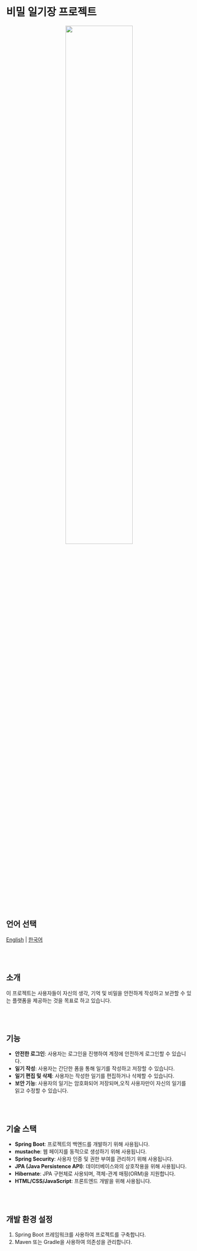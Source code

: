 # 비밀 일기장 프로젝트

<div align="center">
  <img style="width:60%; display:block; margin:0 auto;" src="https://github.com/LouiIII3/Diary_Blog_Project/assets/119919129/b2df4660-b490-40c5-84e6-d15130c6f52a"/>
</div>

<br><br>

## 언어 선택

[English](README_EN.md) | [한국어](README_KR.md)

<br><br>

## 소개

이 프로젝트는 사용자들이 자신의 생각, 기억 및 비밀을 안전하게 작성하고 보관할 수 있는 플랫폼을 제공하는 것을 목표로 하고 있습니다.

<br><br>

## 기능

- **안전한 로그인**: 사용자는 로그인을 진행하여 계정에 안전하게 로그인할 수 있습니다.
- **일기 작성**: 사용자는 간단한 폼을 통해 일기를 작성하고 저장할 수 있습니다.
- **일기 편집 및 삭제**: 사용자는 작성한 일기를 편집하거나 삭제할 수 있습니다.
- **보안 기능**: 사용자의 일기는 암호화되어 저장되며,오직 사용자만이 자신의 일기를 읽고 수정할 수 있습니다.


<br><br>

## 기술 스택

- **Spring Boot**: 프로젝트의 백엔드를 개발하기 위해 사용됩니다.
- **mustache**: 웹 페이지를 동적으로 생성하기 위해 사용됩니다.
- **Spring Security**: 사용자 인증 및 권한 부여를 관리하기 위해 사용됩니다.
- **JPA (Java Persistence API)**: 데이터베이스와의 상호작용을 위해 사용됩니다.
- **Hibernate**: JPA 구현체로 사용되며, 객체-관계 매핑(ORM)을 지원합니다.
- **HTML/CSS/JavaScript**: 프론트엔드 개발을 위해 사용됩니다.

<br><br>

## 개발 환경 설정

1. Spring Boot 프레임워크를 사용하여 프로젝트를 구축합니다.
2. Maven 또는 Gradle을 사용하여 의존성을 관리합니다.



